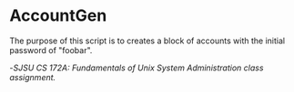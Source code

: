 AccountGen 
==========


The purpose of this script is to creates a block of accounts with the initial password of "foobar".


-*SJSU CS 172A: Fundamentals of Unix System Administration class assignment.*
